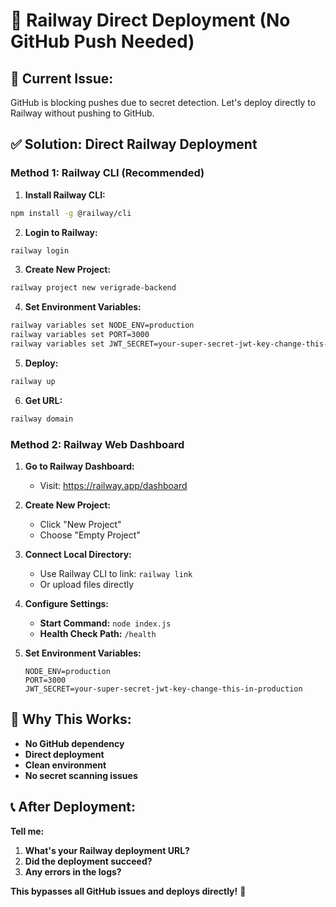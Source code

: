 # 🚀 Railway Direct Deployment (No GitHub Push Needed)

## 🚨 **Current Issue:**
GitHub is blocking pushes due to secret detection. Let's deploy directly to Railway without pushing to GitHub.

## ✅ **Solution: Direct Railway Deployment**

### **Method 1: Railway CLI (Recommended)**

1. **Install Railway CLI:**
```bash
npm install -g @railway/cli
```

2. **Login to Railway:**
```bash
railway login
```

3. **Create New Project:**
```bash
railway project new verigrade-backend
```

4. **Set Environment Variables:**
```bash
railway variables set NODE_ENV=production
railway variables set PORT=3000
railway variables set JWT_SECRET=your-super-secret-jwt-key-change-this-in-production
```

5. **Deploy:**
```bash
railway up
```

6. **Get URL:**
```bash
railway domain
```

### **Method 2: Railway Web Dashboard**

1. **Go to Railway Dashboard:**
   - Visit: https://railway.app/dashboard

2. **Create New Project:**
   - Click "New Project"
   - Choose "Empty Project"

3. **Connect Local Directory:**
   - Use Railway CLI to link: `railway link`
   - Or upload files directly

4. **Configure Settings:**
   - **Start Command:** `node index.js`
   - **Health Check Path:** `/health`

5. **Set Environment Variables:**
   ```
   NODE_ENV=production
   PORT=3000
   JWT_SECRET=your-super-secret-jwt-key-change-this-in-production
   ```

## 🎯 **Why This Works:**

- **No GitHub dependency**
- **Direct deployment**
- **Clean environment**
- **No secret scanning issues**

## 📞 **After Deployment:**

**Tell me:**
1. **What's your Railway deployment URL?**
2. **Did the deployment succeed?**
3. **Any errors in the logs?**

**This bypasses all GitHub issues and deploys directly!** 🎉

